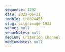 ```yaml
---
sequence: 1292
date: 2022-06-21
imdbId: tt0024453
slug: pilgrimage-1933
venue: null
venueNotes: null
medium: Criterion Channel
mediumNotes: null
---
```

